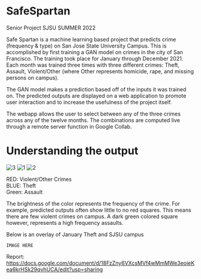# SafeSpartan
Senior Project SJSU SUMMER 2022

Safe Spartan is a machine learning based project that predicts crime (frequency & type) on San Jose State University Campus. This is accomplished by first training a GAN model on crimes in the city of San Francisco. The training took place for January through December 2021. Each month was trained three times with three different crimes: Theft, Assault, Violent/Other (where Other represents homicide, rape, and missing persons on campus).  

The GAN model makes a prediction based off of the inputs it was trained on. The predicted outputs are displayed on a web application to promote user interaction and to increase the usefulness of the project itself.  

The webapp allows the user to select between any of the three crimes across any of the twelve months. The combinations are computed live through a remote server function in Google Collab.  

# Understanding the output

![3](https://user-images.githubusercontent.com/29829945/182503127-0f1cbf71-f229-47c1-a882-3156d5be0b21.jpg)
![1](https://user-images.githubusercontent.com/29829945/182503104-a7acd9df-96d0-4593-b916-edb8bdec21dd.jpg)
![2](https://user-images.githubusercontent.com/29829945/182503119-3806318d-1f50-436b-9c86-19cedbeb113a.jpg)


RED: Violent/Other Crimes  
BLUE: Theft  
Green: Assault  

The brightness of the color represents the frequency of the crime. For example, predicted outputs often show little to no red squares. This means there are few violent crimes on campus. A dark green colored square however, represents a high frequency assaults.

Below is an overlay of January Theft and SJSU campus

`IMAGE HERE`


Report: https://docs.google.com/document/d/18FzZny6VXcsMVf4wMmMWe3eoieKea6krHSk29qvhUCA/edit?usp=sharing
